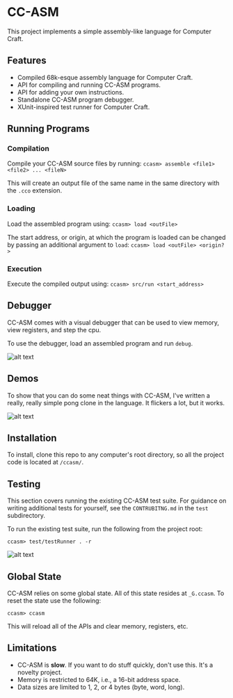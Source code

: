 # CC-ASM

This project implements a simple assembly-like language for Computer Craft.

## Features

* Compiled 68k-esque assembly language for Computer Craft.
* API for compiling and running CC-ASM programs.
* API for adding your own instructions.
* Standalone CC-ASM program debugger.
* XUnit-inspired test runner for Computer Craft.

## Running Programs

### Compilation
Compile your CC-ASM source files by running: `ccasm> assemble <file1> <file2> ... <fileN>`

This will create an output file of the same name in the same directory with
the `.cco` extension.

### Loading
Load the assembled program using: `ccasm> load <outFile>`

The start address, or origin, at which the program is loaded can be changed by
passing an additional argument to `load`: `ccasm> load <outFile> <origin?>`

### Execution
Execute the compiled output using: `ccasm> src/run <start_address>`

## Debugger

CC-ASM comes with a visual debugger that can be used to view memory, view registers,
and step the cpu.

To use the debugger, load an assembled program and run `debug`.

![alt text](https://i.imgur.com/DauIhz2.png "Debugger")

## Demos

To show that you can do some neat things with CC-ASM, I've written a really, really
simple pong clone in the language. It flickers a lot, but it works.

![alt text](https://i.imgur.com/yHYa7Cq.gif "Pong Demo")

## Installation

To install, clone this repo to any computer's root directory, so all the project code
is located at `/ccasm/`.

## Testing
This section covers running the existing CC-ASM test suite. For guidance on writing
additional tests for yourself, see the `CONTRUBITNG.md` in the `test` subdirectory.

To run the existing test suite, run the following from the project root:

`ccasm> test/testRunner . -r`

![alt text](https://i.imgur.com/DAcEQzF.gif "Test Demo")

## Global State
CC-ASM relies on some global state. All of this state resides at `_G.ccasm`. To reset the
state use the following:

`ccasm> ccasm`

This will reload all of the APIs and clear memory, registers, etc.

## Limitations

* CC-ASM is **slow**. If you want to do stuff quickly, don't use this. It's a novelty project.
* Memory is restricted to 64K, i.e., a 16-bit address space.
* Data sizes are limited to 1, 2, or 4 bytes (byte, word, long).
